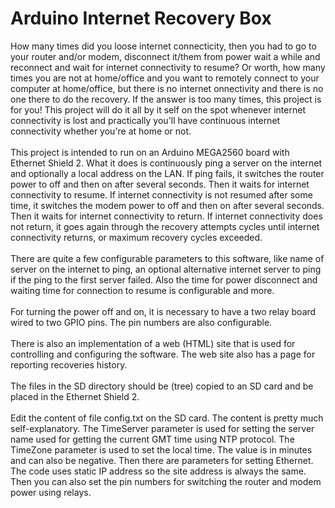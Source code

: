 Arduino Internet Recovery Box
=============================

How many times did you loose internet connecticity, then you had to go to your router and/or modem, disconnect it/them from power wait a while and reconnect and wait for internet connectivity to resume? Or worth, how many times you are not at home/office and you want to remotely connect to your computer at home/office, but there is no internet onnectivity and there is no one there to do the recovery. If the answer is too many times, this project is for you! This project will do it all by it self on the spot whenever internet connectivity is lost and practically you'll have continuous internet connectivity whether you're at home or not.<br/><br/>
This project is intended to run on an Arduino MEGA2560 board with Ethernet Shield 2. What it does is continuously ping a server on the internet and optionally a local address on the LAN. If ping fails, it switches the router power to off and then on after several seconds. Then it waits for internet connectivity to resume. If internet connectivity is not resumed after some time, it switches the modem power to off and then on after several seconds. Then it waits for internet connectivity to return. If internet connectivity does not return, it goes again through the recovery attempts cycles until internet connectivity returns, or maximum recovery cycles exceeded.
<br/><br/>
There are quite a few configurable parameters to this software, like name of server on the internet to ping, an optional alternative internet server to ping if the ping to the first server failed. Also the time for power disconnect and waiting time for connection to resume is configurable and more.
<br/><br/>
For turning the power off and on, it is necessary to have a two relay board wired to two GPIO pins. The pin numbers are also configurable.
<br/><br/>
There is also an implementation of a web (HTML) site that is used for controlling and configuring the software. The web site also has a page for reporting recoveries history.
<br/><br/>
The files in the SD directory should be (tree) copied to an SD card and be placed in the Ethernet Shield 2.
<br/><br/>
Edit the content of file config.txt on the SD card. The content is pretty much self-explanatory. The TimeServer parameter is used for setting the server name used for getting the current GMT time using NTP protocol. The TimeZone parameter is used to set the local time. The value is in minutes and can also be negative. Then there are parameters for setting Ethernet. The code uses static IP address so the site address is always the same. Then you can also set the pin numbers for switching the router and modem power using relays.
